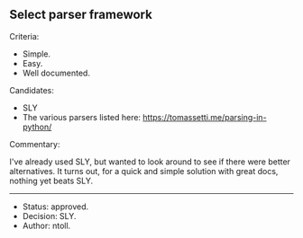 ## Select parser framework

Criteria:

* Simple.
* Easy.
* Well documented.

Candidates:

* SLY 
* The various parsers listed here: https://tomassetti.me/parsing-in-python/

Commentary:

I've already used SLY, but wanted to look around to see if there were better
alternatives. It turns out, for a quick and simple solution with great docs,
nothing yet beats SLY.

---

* Status: approved.
* Decision: SLY.
* Author: ntoll.
